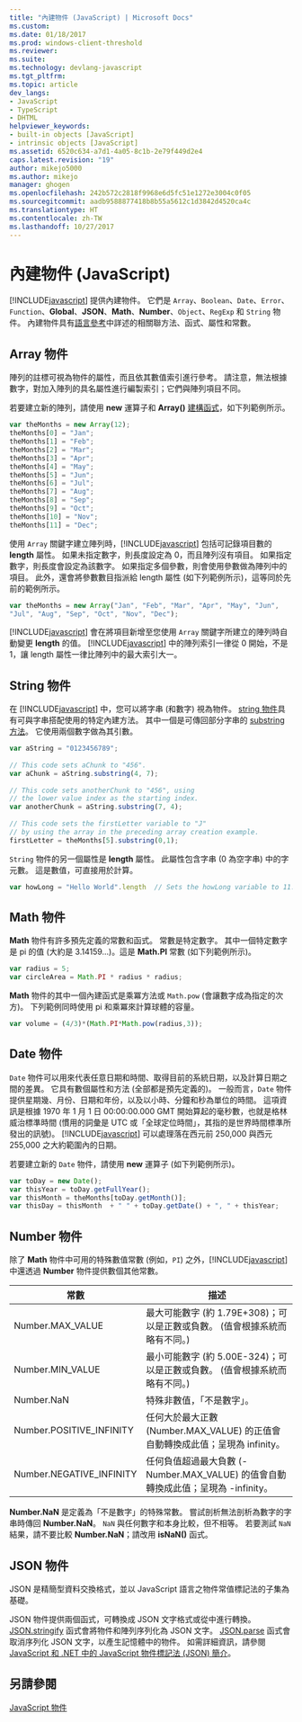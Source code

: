 ```yaml
---
title: "內建物件 (JavaScript) | Microsoft Docs"
ms.custom: 
ms.date: 01/18/2017
ms.prod: windows-client-threshold
ms.reviewer: 
ms.suite: 
ms.technology: devlang-javascript
ms.tgt_pltfrm: 
ms.topic: article
dev_langs:
- JavaScript
- TypeScript
- DHTML
helpviewer_keywords:
- built-in objects [JavaScript]
- intrinsic objects [JavaScript]
ms.assetid: 6520c634-a7d1-4a05-8c1b-2e79f449d2e4
caps.latest.revision: "19"
author: mikejo5000
ms.author: mikejo
manager: ghogen
ms.openlocfilehash: 242b572c2818f9968e6d5fc51e1272e3004c0f05
ms.sourcegitcommit: aadb9588877418b8b55a5612c1d3842d4520ca4c
ms.translationtype: HT
ms.contentlocale: zh-TW
ms.lasthandoff: 10/27/2017
---
```

# <a name="intrinsic-objects-javascript"></a>內建物件 (JavaScript)
[!INCLUDE[javascript](../javascript/includes/javascript-md.md)] 提供內建物件。 它們是 `Array`、`Boolean`、`Date`、`Error`、`Function`、**Global**、**JSON**、**Math**、**Number**、`Object`、`RegExp` 和 `String` 物件。 內建物件具有[語言參考](../javascript/reference/javascript-reference.md)中詳述的相關聯方法、函式、屬性和常數。  
  
## <a name="array-object"></a>Array 物件  
 陣列的註標可視為物件的屬性，而且依其數值索引進行參考。 請注意，無法根據數字，對加入陣列的具名屬性進行編製索引；它們與陣列項目不同。  
  
 若要建立新的陣列，請使用 **new** 運算子和 **Array()** [建構函式](../javascript/reference/constructor-property-object-javascript.md)，如下列範例所示。  
  
```JavaScript  
var theMonths = new Array(12);  
theMonths[0] = "Jan";  
theMonths[1] = "Feb";  
theMonths[2] = "Mar";  
theMonths[3] = "Apr";  
theMonths[4] = "May";  
theMonths[5] = "Jun";  
theMonths[6] = "Jul";  
theMonths[7] = "Aug";  
theMonths[8] = "Sep";  
theMonths[9] = "Oct";  
theMonths[10] = "Nov";  
theMonths[11] = "Dec";  
```  
  
 使用 `Array` 關鍵字建立陣列時，[!INCLUDE[javascript](../javascript/includes/javascript-md.md)] 包括可記錄項目數的 **length** 屬性。 如果未指定數字，則長度設定為 0，而且陣列沒有項目。 如果指定數字，則長度會設定為該數字。 如果指定多個參數，則會使用參數做為陣列中的項目。 此外，還會將參數數目指派給 length 屬性 (如下列範例所示)，這等同於先前的範例所示。  
  
```JavaScript  
var theMonths = new Array("Jan", "Feb", "Mar", "Apr", "May", "Jun",   
"Jul", "Aug", "Sep", "Oct", "Nov", "Dec");  
```  
  
 [!INCLUDE[javascript](../javascript/includes/javascript-md.md)] 會在將項目新增至您使用 `Array` 關鍵字所建立的陣列時自動變更 **length** 的值。 [!INCLUDE[javascript](../javascript/includes/javascript-md.md)] 中的陣列索引一律從 0 開始，不是 1，讓 length 屬性一律比陣列中的最大索引大一。  
  
## <a name="string-object"></a>String 物件  
 在 [!INCLUDE[javascript](../javascript/includes/javascript-md.md)] 中，您可以將字串 (和數字) 視為物件。 [string 物件](../javascript/reference/string-object-javascript.md)具有可與字串搭配使用的特定內建方法。 其中一個是可傳回部分字串的 [substring 方法](../javascript/reference/substring-method-string-javascript.md)。 它使用兩個數字做為其引數。  
  
```JavaScript  
var aString = "0123456789";  
  
// This code sets aChunk to "456".  
var aChunk = aString.substring(4, 7);  
  
// This code sets anotherChunk to "456", using  
// the lower value index as the starting index.  
var anotherChunk = aString.substring(7, 4);  
  
// This code sets the firstLetter variable to "J"  
// by using the array in the preceding array creation example.  
firstLetter = theMonths[5].substring(0,1);  
```  
  
 `String` 物件的另一個屬性是 **length** 屬性。 此屬性包含字串 (0 為空字串) 中的字元數。 這是數值，可直接用於計算。  
  
```JavaScript  
var howLong = "Hello World".length  // Sets the howLong variable to 11.  
```  
  
## <a name="math-object"></a>Math 物件  
 **Math** 物件有許多預先定義的常數和函式。 常數是特定數字。 其中一個特定數字是 pi 的值 (大約是 3.14159...)。這是 **Math.PI** 常數 (如下列範例所示)。  
  
```JavaScript  
var radius = 5;  
var circleArea = Math.PI * radius * radius;  
```  
  
 **Math** 物件的其中一個內建函式是乘冪方法或 `Math.pow` (會讓數字成為指定的次方)。 下列範例同時使用 pi 和乘冪來計算球體的容量。  
  
```JavaScript  
var volume = (4/3)*(Math.PI*Math.pow(radius,3));  
```  
  
## <a name="date-object"></a>Date 物件  
 `Date` 物件可以用來代表任意日期和時間、取得目前的系統日期，以及計算日期之間的差異。 它具有數個屬性和方法 (全部都是預先定義的)。 一般而言，`Date` 物件提供星期幾、月份、日期和年份，以及以小時、分鐘和秒為單位的時間。 這項資訊是根據 1970 年 1 月 1 日 00:00:00.000 GMT 開始算起的毫秒數，也就是格林威治標準時間 (慣用的詞彙是 UTC 或「全球定位時間」，其指的是世界時間標準所發出的訊號)。 [!INCLUDE[javascript](../javascript/includes/javascript-md.md)] 可以處理落在西元前 250,000 與西元 255,000 之大約範圍內的日期。  
  
 若要建立新的 `Date` 物件，請使用 **new** 運算子 (如下列範例所示)。  
  
```JavaScript  
var toDay = new Date();    
var thisYear = toDay.getFullYear();  
var thisMonth = theMonths[toDay.getMonth()];  
var thisDay = thisMonth  + " " + toDay.getDate() + ", " + thisYear;  
```  
  
## <a name="number-object"></a>Number 物件  
 除了 **Math** 物件中可用的特殊數值常數 (例如，`PI`) 之外，[!INCLUDE[javascript](../javascript/includes/javascript-md.md)] 中還透過 **Number** 物件提供數個其他常數。  
  
|常數|描述|  
|--------------|-----------------|  
|Number.MAX_VALUE|最大可能數字 (約 1.79E+308)；可以是正數或負數。 (值會根據系統而略有不同。)|  
|Number.MIN_VALUE|最小可能數字 (約 5.00E-324)；可以是正數或負數。 (值會根據系統而略有不同。)|  
|Number.NaN|特殊非數值，「不是數字」。|  
|Number.POSITIVE_INFINITY|任何大於最大正數 (Number.MAX_VALUE) 的正值會自動轉換成此值；呈現為 infinity。|  
|Number.NEGATIVE_INFINITY|任何負值超過最大負數 (-Number.MAX_VALUE) 的值會自動轉換成此值；呈現為 -infinity。|  
  
 **Number.NaN** 是定義為「不是數字」的特殊常數。 嘗試剖析無法剖析為數字的字串時傳回 **Number.NaN**。 `NaN` 與任何數字和本身比較，但不相等。 若要測試 `NaN` 結果，請不要比較 **Number.NaN**；請改用 **isNaN()** 函式。  
  
## <a name="json-object"></a>JSON 物件  
 JSON 是精簡型資料交換格式，並以 JavaScript 語言之物件常值標記法的子集為基礎。  
  
 JSON 物件提供兩個函式，可轉換成 JSON 文字格式或從中進行轉換。 [JSON.stringify](../javascript/reference/json-stringify-function-javascript.md) 函式會將物件和陣列序列化為 JSON 文字。 [JSON.parse](../javascript/reference/json-parse-function-javascript.md) 函式會取消序列化 JSON 文字，以產生記憶體中的物件。 如需詳細資訊，請參閱 [JavaScript 和 .NET 中的 JavaScript 物件標記法 (JSON) 簡介](http://go.microsoft.com/fwlink/?LinkId=124098)。  
  
## <a name="see-also"></a>另請參閱  
 [JavaScript 物件](../javascript/reference/javascript-objects.md)